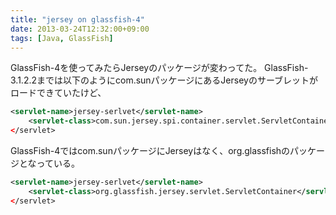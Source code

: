 ```yaml
---
title: "jersey on glassfish-4"
date: 2013-03-24T12:32:00+09:00
tags: [Java, GlassFish] 
---
```


GlassFish-4を使ってみたらJerseyのパッケージが変わってた。
GlassFish-3.1.2.2までは以下のようにcom.sunパッケージにあるJerseyのサーブレットがロードできていたけど、

``` xml
<servlet-name>jersey-serlvet</servlet-name>
    <servlet-class>com.sun.jersey.spi.container.servlet.ServletContainer</servlet-class>
</servlet>
```

GlassFish-4ではcom.sunパッケージにJerseyはなく、org.glassfishのパッケージとなっている。

``` xml
<servlet-name>jersey-serlvet</servlet-name>
    <servlet-class>org.glassfish.jersey.servlet.ServletContainer</servlet-class>
</servlet>
```
